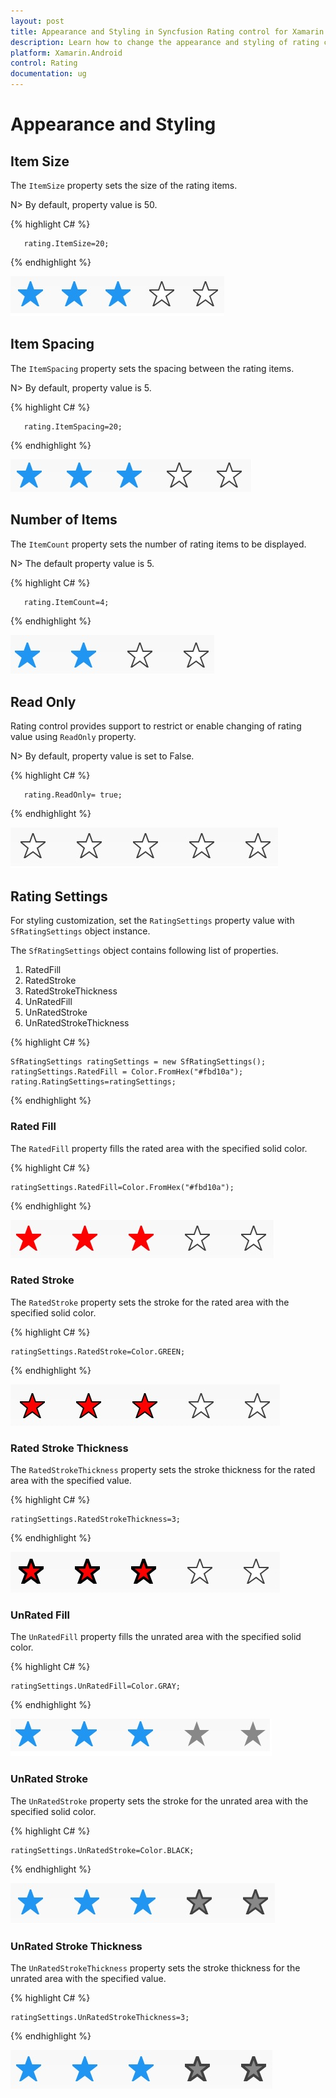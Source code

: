 ```yaml
---
layout: post
title: Appearance and Styling in Syncfusion Rating control for Xamarin.Android
description: Learn how to change the appearance and styling of rating control using ItemSize, ItemSpacing, ItemCount and customization properties.
platform: Xamarin.Android
control: Rating
documentation: ug
---
```


# Appearance and Styling

## Item Size

The `ItemSize` property sets the size of the rating items. 

N> By default, property value is 50.

{% highlight C# %}

	   rating.ItemSize=20;

{% endhighlight %}

![](images/layoutSize.jpg)
 
## Item Spacing

The `ItemSpacing` property sets the spacing between the rating items. 

N> By default, property value is 5.

{% highlight C# %}

	   rating.ItemSpacing=20;

{% endhighlight %}

![](images/layoutSpace.jpg)
 
## Number of Items

The `ItemCount` property sets the number of rating items to be displayed. 

N> The default property value is 5.

{% highlight C# %}

	   rating.ItemCount=4;

{% endhighlight %}

![](images/fourstar.jpg)

## Read Only

Rating control provides support to restrict or enable changing of rating value using `ReadOnly` property. 

N> By default, property value is set to False.

{% highlight C# %}

	   rating.ReadOnly= true;

{% endhighlight %}

![](images/readOnly.jpg)

## Rating Settings

For styling customization, set the `RatingSettings` property value with `SfRatingSettings` object instance.

The `SfRatingSettings` object contains following list of properties.

1. RatedFill
2. RatedStroke
3. RatedStrokeThickness
4. UnRatedFill
5. UnRatedStroke
6. UnRatedStrokeThickness

{% highlight C# %}

	SfRatingSettings ratingSettings = new SfRatingSettings();
    ratingSettings.RatedFill = Color.FromHex("#fbd10a");
    rating.RatingSettings=ratingSettings;

{% endhighlight %}

### Rated Fill

The `RatedFill` property fills the rated area with the specified solid color.

{% highlight C# %}

	ratingSettings.RatedFill=Color.FromHex("#fbd10a");

{% endhighlight %}

![](images/ratedFill.jpg)

### Rated Stroke

The `RatedStroke` property sets the stroke for the rated area with the specified solid color.

{% highlight C# %}

	ratingSettings.RatedStroke=Color.GREEN;

{% endhighlight %}

![](images/ratedStroke.jpg)
 
### Rated Stroke Thickness

The `RatedStrokeThickness` property sets the stroke thickness for the rated area with the specified value.

{% highlight C# %}

	ratingSettings.RatedStrokeThickness=3;

{% endhighlight %}

![](images/ratedStrokeThickness.jpg)
 
### UnRated Fill

The `UnRatedFill` property fills the unrated area with the specified solid color.

{% highlight C# %}

	ratingSettings.UnRatedFill=Color.GRAY;

{% endhighlight %}

![](images/unRatedFill.jpg)

### UnRated Stroke

The `UnRatedStroke` property sets the stroke for the unrated area with the specified solid color.

{% highlight C# %}

	ratingSettings.UnRatedStroke=Color.BLACK;

{% endhighlight %}

![](images/unRatedStroke.jpg)

### UnRated Stroke Thickness

The `UnRatedStrokeThickness` property sets the stroke thickness for the unrated area with the specified value.

{% highlight C# %}

	ratingSettings.UnRatedStrokeThickness=3;

{% endhighlight %}

![](images/unRatedStrokeThickness.jpg)
